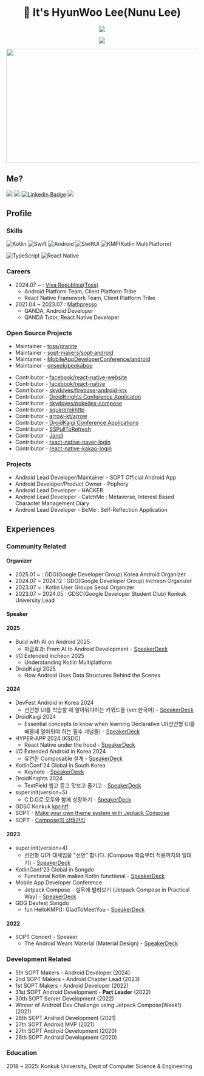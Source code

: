 <h1 align="center"><b>👋 It's HyunWoo Lee(Nunu Lee)</b></h1>
<a href="https://github.com/anuraghazra/github-readme-stats">
  <p align="center"><img src="https://github-readme-stats.vercel.app/api/?username=l2hyunwoo&count_private=true&show_icons=true&theme=dark" /></p>
</a>
<p align="center"><img src="https://github-profile-trophy.vercel.app?username=l2hyunwoo" /></p>
<p align="center">
  <a href="https://github.com/devxb/gitanimals">
    <img
      src="https://render.gitanimals.org/farms/l2hyunwoo"
      width="600"
      height="300"
    />
  </a>
</p>


## Me?

<a href="https://medium.com/@l2hyunwoo"><img src="https://img.shields.io/badge/Tech%20Blog-000000?style=flat-square&logo=Medium&logoColor=white&link=https://medium.com/@l2hyunwoo"/></a>
<a href="https://www.instagram.com/l2hyunwoo/"><img src="https://img.shields.io/badge/Instagram-E4405F?style=flat-square&logo=Instagram&logoColor=white&link=https://www.instagram.com/l2hyunwoo/"/></a>
[![Linkedin Badge](https://img.shields.io/badge/-LinkedIn-blue?style=flat-square&logo=Linkedin&logoColor=white&link=https://www.linkedin.com/in/hyunwoo-lee-0412/)](https://www.linkedin.com/in/hyunwoo-lee-0412/) 
<a href="https://florentine-legend-ffc.notion.site/HyunWoo-Lee-2a39afea7c8046cead1e32166674ac38"><img src="https://img.shields.io/badge/Notion-ffffff?style=flat-square&logo=notion&logoColor=black"/></a>

## Profile

### Skills

<p>
  <img alt="Kotlin" src="https://img.shields.io/badge/kotlin-%230095D5.svg?&style=for-the-badge&logo=kotlin&logoColor=white"/>
  <img alt="Swift" src="https://img.shields.io/badge/swift-F54A2A?style=for-the-badge&logo=swift&logoColor=white"/>
  <img alt="Android" src="https://img.shields.io/badge/Android-3DDC84?style=for-the-badge&logo=android&logoColor=white" />
  <img alt="SwiftUI" src="https://img.shields.io/badge/iOS-000000?style=for-the-badge&logo=ios&logoColor=white" />
  <img alt="KMP(Kotlin MultiPlatform)" src="https://img.shields.io/static/v1?style=for-the-badge&message=Kotlin+Multiplatform&color=4285F4&logo=Jetpack+Compose&logoColor=FFFFFF&label="/>
</p>
<p>
  <img alt="TypeScript" src="https://img.shields.io/badge/TypeScript-007ACC?style=for-the-badge&logo=typescript&logoColor=white" />
  <img alt="React Native" src="https://img.shields.io/badge/React_Native-20232A?style=for-the-badge&logo=react&logoColor=61DAFB" />
</p>

### Careers

- 2024.07 ~ : [Viva Republica(Toss)](https://toss.im/)
  - Android Platform Team, Client Platform Tribe
  - React Native Framework Team, Client Platform Tribe
- 2021.04 ~ 2023.07 : [Mathpresso](https://mathpresso.com/ko) 
  - QANDA, Android Developer
  - QANDA Tutor, React Native Developer

<h3> Open Source Projects </h4>

- Maintainer - [toss/granite](https://github.com/toss/granite)
- Maintainer - [sopt-makers/sopt-android](https://github.com/sopt-makers/sopt-android)
- Maintainer - [MobileAppDeveloperConference/android](https://github.com/MobileAppDeveloperConference/android)
- Maintainer - [onseok/peekaboo](https://github.com/onseok/peekaboo)

+ Contributor - [facebook/react-native-website](https://github.com/facebook/react-native-website)
+ Contributor - [facebook/react-native](https://github.com/facebook/react-native)
+ Conrtibutor - [skydoves/firebase-android-ktx](https://github.com/skydoves/firebase-android-ktx)
+ Contributor - [DroidKnights Conference Applicaton](https://github.com/droidknights/DroidKnights)
+ Contributor - [skydoves/pokedex-compose](https://github.com/skydoves/Pokedex-compose)
+ Contributor - [square/okhttp](https://github.com/square/okhttp)
+ Contributor - [arrow-kt/arrow](https://github.com/arrow-kt/arrow)
+ Contributor - [DroidKaigi Conference Applications](https://github.com/DroidKaigi)
+ Contributor - [SSPullToRefresh](https://github.com/SimformSolutionsPvtLtd/SSPullToRefresh)
+ Contributor - [Jandi](https://github.com/techinpark/Jandi)
+ Contributor - [react-native-naver-login](https://github.com/react-native-seoul/react-native-naver-login)
+ Contributor - [react-native-kakao-login](https://github.com/react-native-seoul/react-native-kakao-login)

### Projects

- Android Lead Developer/Maintainer - SOPT Official Android App
- Android Developer/Product Owner - Pophory
- Android Lead Developer - HACKER
- Android Lead Developer - CatchMe : Metaverse, Interest Based Character Management Diary
- Android Lead Developer - BeMe : Self-Reflection Application

## Experiences

<h3> Community Related </h3>

<h4>Organizer</h4>

- 2025.01 ~ : GDG(Google Developer Group) Korea Android Organizer
- 2024.07 ~ 2024.12 : GDG(Google Developer Group) Incheon Organizer
- 2023.07 ~ : Kotlin User Groups Seoul Organizer
- 2023.07 ~ 2024.05 : GDSC(Google Developer Student Club) Konkuk University Lead

<h4>Speaker</h4>
<h4>2025</h4>

- Build with AI on Android 2025
  - 파급효과: From AI to Android Development - [SpeakerDeck](https://speakerdeck.com/l2hyunwoo/pageubhyogwa-from-ai-to-android-development)
- I/O Extended Incheon 2025
  - Understanding Kotlin Multiplatform
- DroidKaigi 2025
  - How Android Uses Data Structures Behind the Scenes

<h4>2024</h4>

- DevFest Android in Korea 2024
  - 선언형 UI를 학습할 때 알아둬야하는 키워드들 (ver.한국어) - [SpeakerDeck](https://speakerdeck.com/l2hyunwoo/seoneonhyeong-uireul-hagseubhal-ddae-aladweoyahaneun-kiweodeudeul)
- DroidKaigi 2024
  - Essential concepts to know when learning Declarative UI(선언형 UI를 배울때 알아둬야 하는 필수 개념들) - [SpeakerDeck](https://speakerdeck.com/l2hyunwoo/essential-concepts-to-know-when-learning-declarative-ui)
- HYPER-APP 2024 (KSDC)
  - React Native under the hood - [SpeakerDeck](https://speakerdeck.com/l2hyunwoo/react-native-under-the-hood)
- I/O Extended Android in Korea 2024
  - 유연한 Composable 설계 - [SpeakerDeck](https://speakerdeck.com/l2hyunwoo/yuyeonhan-composable-seolgye)
- KotlinConf'24 Global in South Korea
  - Keynote - [SpeakerDeck](https://speakerdeck.com/l2hyunwoo/kotlinconf-2024-global-in-south-korea-keynote)
- DroidKnights 2024
  - TextField 씹고 뜯고 맛보고 즐기고 - [SpeakerDeck](https://speakerdeck.com/l2hyunwoo/textfield-ssibgo-ddeudgo-masbogo-jeulgigo)
- super.init(version=5)
  - C.D.G로 모두와 함께 성장하기 - [SpeakerDeck](https://speakerdeck.com/l2hyunwoo/cdgro-moduwa-hamgge-seongjanghagi)
- GDSC Konkuk [kprintf](https://festa.io/events/4948)
- SOPT - [Make your own theme system with Jeptack Compose](https://florentine-legend-ffc.notion.site/Make-your-own-theme-system-with-Jeptack-Compose-2e94ad49aa9447fcbc588755250b2760?pvs=4)
- SOPT - [Compose의 상태관리](https://florentine-legend-ffc.notion.site/Compose-01bb6460694a4e4c8f92a939f87d76dc?pvs=4)
  
<h4>2023</h4>

- super.init(version=4)
  - 선언형 UI가 대세임을 "선언" 합니다. (Compose 학습부터 적용까지의 일대기) - [SpeakerDeck](https://speakerdeck.com/l2hyunwoo/seoneonhyeong-uiga-daeseimeul-seoneonhabnida)
- KotlinConf'23 Global in Songdo
  - Functional Kotlin makes Kotlin functional - [SpeakerDeck](https://speakerdeck.com/l2hyunwoo/functional-kotlin-makes-kotlin-functional)
- Mobile App Developer Conference
  - Jetpack Compose - 실무에 발라보기 (Jetpack Compose in Practical Way) - [SpeakerDeck](https://speakerdeck.com/l2hyunwoo/jetpack-compose-silmue-balrabogi)
- GDG Devfest Songdo
  - fun HelloKMP(): GladToMeetYou - [SpeakerDeck](https://speakerdeck.com/l2hyunwoo/fun-hellokmp-gladtomeetyou)

 
<h4>2022</h4>

- SOPT Concert - Speaker
  - The Android Wears Material (Material Design) - [SpeakerDeck](https://speakerdeck.com/l2hyunwoo/andeuneun-meotirieoleul-ibneunda)

<h3> Development Related </h3>

- 5th SOPT Makers - Android Developer (2024)
- 2nd SOPT Makers - Android Chapter Lead (2023)
- 1st SOPT Makers - Android Developer (2022)
- 31st SOPT Android Development - **Part Leader** (2022)
- 30th SOPT Server Development (2022)
- Winner of Android Dev Challenge using Jetpack Compose(Week1) (2021)
- 28th SOPT Android Development (2021)
- 27th SOPT Android MVP (2021)
- 27th SOPT Android Development (2020)
- 26th SOPT Android Development (2020)

### Education

2018 ~ 2025: Konkuk University, Dept of Computer Science & Engineering

